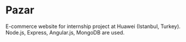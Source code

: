 # Pazar

E-commerce website for internship project at Huawei (Istanbul, Turkey). Node.js, Express, Angular.js, MongoDB are used. 
